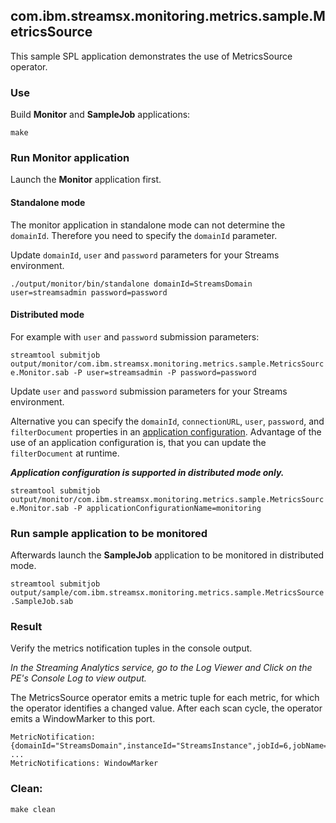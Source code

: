 ## com.ibm.streamsx.monitoring.metrics.sample.MetricsSource

This sample SPL application demonstrates the use of MetricsSource operator.

### Use

Build **Monitor** and **SampleJob** applications:

`make`

### Run Monitor application

Launch the **Monitor** application first. 

#### Standalone mode

The monitor application in standalone mode can not determine the `domainId`. Therefore you need to specify the `domainId` parameter.

Update `domainId`, `user` and `password` parameters for your Streams environment.

`./output/monitor/bin/standalone domainId=StreamsDomain user=streamsadmin password=password`

#### Distributed mode

For example with `user` and `password` submission parameters:

`streamtool submitjob output/monitor/com.ibm.streamsx.monitoring.metrics.sample.MetricsSource.Monitor.sab -P user=streamsadmin -P password=password`

Update `user` and `password` submission parameters for your Streams environment.

Alternative you can specify the `domainId`, `connectionURL`, `user`, `password`, and `filterDocument` properties in an [application configuration](https://www.ibm.com/support/knowledgecenter/en/SSCRJU_4.2.0/com.ibm.streams.admin.doc/doc/creating-secure-app-configs.html).
Advantage of the use of an application configuration is, that you can update the `filterDocument` at runtime.

***Application configuration is supported in distributed mode only.***

`streamtool submitjob output/monitor/com.ibm.streamsx.monitoring.metrics.sample.MetricsSource.Monitor.sab -P applicationConfigurationName=monitoring`

### Run sample application to be monitored

Afterwards launch the **SampleJob** application to be monitored in distributed mode.

`streamtool submitjob output/sample/com.ibm.streamsx.monitoring.metrics.sample.MetricsSource.SampleJob.sab`

### Result

Verify the metrics notification tuples in the console output.

*In the Streaming Analytics service, go to the Log Viewer and Click on the PE's Console Log to view output.*

The MetricsSource operator emits a metric tuple for each metric, for which the operator identifies a changed value.
After each scan cycle, the operator emits a WindowMarker to this port.

    MetricNotification: {domainId="StreamsDomain",instanceId="StreamsInstance",jobId=6,jobName="com.ibm.streamsx.monitoring.metrics.sample.MetricsSource::SampleJob_6",resource="streamshost.ibm.com",peId=10,origin=OperatorOutputPort,operatorName="Numbers",channel=-1,portIndex=0,connectionId="",metricType="system",metricKind="counter",metricName="nTuplesSubmitted",metricValue=3,lastTimeRetrieved=1505995655000}
    ...
    MetricNotifications: WindowMarker


### Clean:

`make clean`

